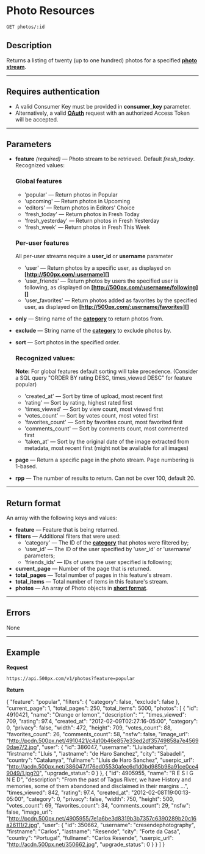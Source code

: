 # Photo Resources

    GET photos/:id

## Description
Returns a listing of twenty (up to one hundred) photos for a specified **[photo stream][]**.

***

## Requires authentication
* A valid Consumer Key must be provided in **consumer_key** parameter.
* Alternatively, a valid **[OAuth][]** request with an authorized Access Token will be accepted.

***

## Parameters
- **feature** _(required)_ — Photo stream to be retrieved. Default _fresh_today_. Recognized values:
    ### Global features
    - 'popular' — Return photos in Popular
    - 'upcoming' — Return photos in Upcoming
    - 'editors' — Return photos in Editors' Choice
    - 'fresh_today' — Return photos in Fresh Today
    - 'fresh_yesterday' — Return photos in Fresh Yesterday
    - 'fresh_week' — Return photos in Fresh This Week

    ### Per-user features
    All per-user streams require a **user_id** or **username** parameter
    
    - 'user' — Return photos by a specific user, as displayed on **[http://500px.com/:username][]**
    - 'user_friends' — Return photos by users the specified user is following, as displayed on **[http://500px.com/:username/following][]**
    - 'user_favorites' — Return photos added as favorites by the specified user, as displayed on **[http://500px.com/:username/favorites][]**

- **only** — String name of the **[category][]** to return photos from.
- **exclude** — String name of the **[category][]** to exclude photos by.
- **sort** — Sort photos in the specified order.
    ### Recognized values:
    **Note:** For global features default sorting will take precedence. (Consider a SQL query "ORDER BY rating DESC, times_viewed DESC" for feature popular)
    - 'created_at' — Sort by time of upload, most recent first
    - 'rating' — Sort by rating, highest rated first
    - 'times_viewed' — Sort by view count, most viewed first
    - 'votes_count' — Sort by votes count, most voted first
    - 'favorites_count' — Sort by favorites count, most favorited first
    - 'comments_count' — Sort by comments count, most commented first
    - 'taken_at' — Sort by the original date of the image extracted from metadata, most recent first (might not be available for all images)

- **page** — Return a specific page in the photo stream. Page numbering is 1-based.
- **rpp** — The number of results to return. Can not be over 100, default 20.

***

## Return format
An array with the following keys and values:

- **feature** — Feature that is being returned.
- **filters** — Additional filters that were used:
    - 'category' — The ID of the **[category][]** that photos were filtered by;
    - 'user_id' — The ID of the user specified by 'user_id' or 'username' parameters;
    - 'friends_ids' — IDs of users the user specified is following;
- **current_page** — Number of the page that is returned.
- **total_pages** — Total number of pages in this feature's stream.
- **total_items** — Total number of items in this feature's stream.
- **photos** — An array of Photo objects in **[short format][]**.

***

## Errors
None

***

## Example
**Request**
    
    https://api.500px.com/v1/photos?feature=popular

**Return**

  {
    "feature": "popular",
    "filters": {
        "category": false,
        "exclude": false
    },
    "current_page": 1,
    "total_pages": 250,
    "total_items": 5000,
    "photos": [
        {
          "id": 4910421,
          "name": "Orange or lemon",
          "description": "",
          "times_viewed": 709,
          "rating": 97.4,
          "created_at": "2012-02-09T02:27:16-05:00",
          "category": 0,
          "privacy": false,
          "width": 472,
          "height": 709,
          "votes_count": 88,
          "favorites_count": 26,
          "comments_count": 58,
          "nsfw": false,
          "image_url": "http://pcdn.500px.net/4910421/c4a10b46e857e33ed2df35749858a7e45690dae7/2.jpg",
          "user": {
              "id": 386047,
              "username": "Lluisdeharo",
              "firstname": "Lluis ",
              "lastname": "de Haro Sanchez",
              "city": "Sabadell",
              "country": "Catalunya",
              "fullname": "Lluis de Haro Sanchez",
              "userpic_url": "http://acdn.500px.net/386047/f76ed05530afec6d1d0bd985b98a91ce0ce49049/1.jpg?0",
              "upgrade_status": 0
          }
        },
        {
          "id": 4905955,
          "name": "R E S I G N E D",
          "description": "From the past of Tagus River, we have History and memories, some of them abandoned and disclaimed in their margins ...",
          "times_viewed": 842,
          "rating": 97.4,
          "created_at": "2012-02-08T19:00:13-05:00",
          "category": 0,
          "privacy": false,
          "width": 750,
          "height": 500,
          "votes_count": 69,
          "favorites_count": 34,
          "comments_count": 29,
          "nsfw": false,
          "image_url": "http://pcdn.500px.net/4905955/7e1a6be3d8319b3b7357c6390289b20c16a26111/2.jpg",
          "user": {
              "id": 350662,
              "username": "cresendephotography",
              "firstname": "Carlos",
              "lastname": "Resende",
              "city": "Forte da Casa",
              "country": "Portugal",
              "fullname": "Carlos Resende",
              "userpic_url": "http://acdn.500px.net/350662.jpg",
              "upgrade_status": 0
          }
        }
    ]
  }

[photo stream]: https://github.com/500px/api-documentation/blob/master/basics/formats_and_terms.md#500px-photo-terms
[OAuth]: https://github.com/500px/api-documentation/tree/master/authentication
[http://500px.com/:username]: http://500px.com/iansobolev
[http://500px.com/:username/following]: http://500px.com/iansobolev/following
[http://500px.com/:username/favorites]: http://500px.com/iansobolev/favorites
[category]: https://github.com/500px/api-documentation/blob/master/basics/formats_and_terms.md#categories
[short format]: https://github.com/500px/api-documentation/blob/master/basics/formats_and_terms.md#short-format-1